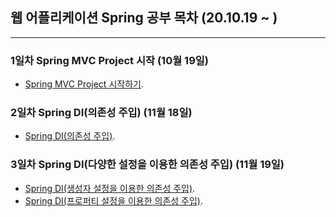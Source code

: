 ## 웹 어플리케이션 Spring 공부 목차 (20.10.19 ~ )
---
### 1일차 Spring MVC Project 시작  (10월 19일)
* [Spring MVC Project 시작하기](https://github.com/Muhkeun/muhkeun.github.io-spring/tree/master/SpringTest1019).  

### 2일차 Spring DI(의존성 주입)  (11월 18일)
* [Spring DI(의존성 주입)](https://github.com/Muhkeun/muhkeun.github.io-spring/tree/main/DI1118).  

### 3일차 Spring DI(다양한 설정을 이용한 의존성 주입)  (11월 19일)
* [Spring DI(생성자 설정을 이용한 의존성 주입)](https://github.com/Muhkeun/muhkeun.github.io-spring/tree/main/Di1119). 
* [Spring DI(프로퍼티 설정을 이용한 의존성 주입)](https://github.com/Muhkeun/muhkeun.github.io-spring/tree/main/DiProperty1119). 

